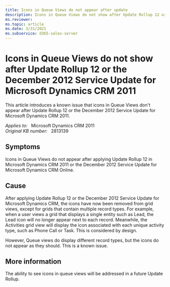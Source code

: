 ```yaml
---
title: Icons in Queue Views do not appear after update
description: Icons in Queue Views do not show after Update Rollup 12 or the December 2012 Service Update for Microsoft Dynamics CRM 2011.
ms.reviewer: 
ms.topic: article
ms.date: 3/31/2021
ms.subservice: d365-sales-server
---
```

# Icons in Queue Views do not show after Update Rollup 12 or the December 2012 Service Update for Microsoft Dynamics CRM 2011

This article introduces a known issue that icons in Queue Views don't appear after Update Rollup 12 or the December 2012 Service Update for Microsoft Dynamics CRM 2011.

_Applies to:_ &nbsp; Microsoft Dynamics CRM 2011  
_Original KB number:_ &nbsp; 2813139

## Symptoms

Icons in Queue Views do not appear after applying Update Rollup 12 in Microsoft Dynamics CRM 2011 or the December 2012 Service Update for Microsoft Dynamics CRM Online.

## Cause

After applying Update Rollup 12 or the December 2012 Service Update for Microsoft Dynamics CRM, the icons have now been removed from grid views, except for grids that contain multiple record types. For example, when a user views a grid that displays a single entity such as Lead, the Lead icon will no longer appear next to each record. Meanwhile, the Activities grid view will display the icon associated with each unique activity type, such as Phone Call or Task. This is considered by design.

However, Queue views do display different record types, but the icons do not appear as they should. This is a known issue.

## More information

The ability to see icons in queue views will be addressed in a future Update Rollup.
